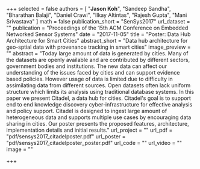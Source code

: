 
+++
selected = false
authors = [
  "**Jason Koh**", "Sandeep Sandha", "Bharathan Balaji", "Daniel Crawl", "Ilkay Altintas", "Rajesh Gupta", "Mani Srivastava"
]
math = false
publication_short = "SenSys2017"
url_dataset = ""
publication = "Proceedings of the 15th ACM Conference on Embedded Networked Sensor Systems"
date = "2017-11-05"
title = "Poster: Data Hub Architecture for Smart Cities"
abstract_short = "Data hub architecture for geo-sptial data with provenance tracking in smart cities"
image_preview = ""
abstract = "Today large amount of data is generated by cities. Many of the datasets are openly available and are contributed by different sectors, government bodies and institutions. The new data can affect our understanding of the issues faced by cities and can support evidence based policies.  However usage of data is limited due to difficulty in assimilating data from different sources. Open datasets often lack uniform structure which limits its analysis using traditional database systems. In this paper we present Citadel, a data hub for cities. Citadel's goal is to support end to end knowledge discovery cyber-infrastructure for effective analysis and policy support. Citadel is designed to ingest large amount of heterogeneous data and supports multiple use cases by encouraging data sharing in cities. Our poster presents the proposed features, architecture, implementation details and initial results."
url_project = ""
url_pdf = "pdf/sensys2017_citadelposter.pdf"
url_poster = "pdf/sensys2017_citadelposter_poster.pdf"
url_code = ""
url_video = ""
image = ""

+++

